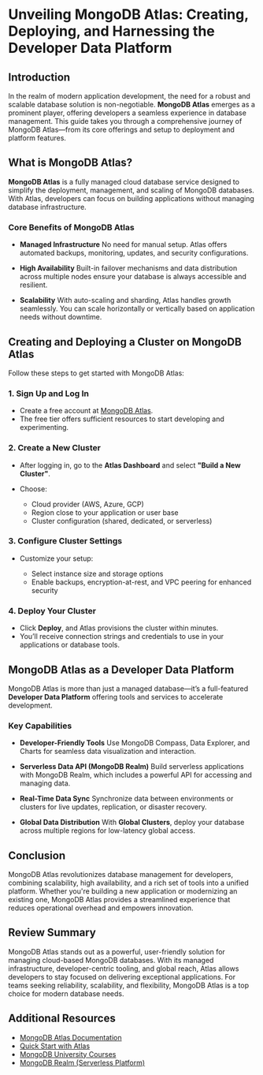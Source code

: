 # Unveiling MongoDB Atlas: Creating, Deploying, and Harnessing the Developer Data Platform

## Introduction

In the realm of modern application development, the need for a robust and scalable database solution is non-negotiable. **MongoDB Atlas** emerges as a prominent player, offering developers a seamless experience in database management. This guide takes you through a comprehensive journey of MongoDB Atlas—from its core offerings and setup to deployment and platform features.

## What is MongoDB Atlas?

**MongoDB Atlas** is a fully managed cloud database service designed to simplify the deployment, management, and scaling of MongoDB databases. With Atlas, developers can focus on building applications without managing database infrastructure.

### Core Benefits of MongoDB Atlas

* **Managed Infrastructure**
  No need for manual setup. Atlas offers automated backups, monitoring, updates, and security configurations.

* **High Availability**
  Built-in failover mechanisms and data distribution across multiple nodes ensure your database is always accessible and resilient.

* **Scalability**
  With auto-scaling and sharding, Atlas handles growth seamlessly. You can scale horizontally or vertically based on application needs without downtime.

## Creating and Deploying a Cluster on MongoDB Atlas

Follow these steps to get started with MongoDB Atlas:

### 1. Sign Up and Log In

* Create a free account at [MongoDB Atlas](https://www.mongodb.com/cloud/atlas).
* The free tier offers sufficient resources to start developing and experimenting.

### 2. Create a New Cluster

* After logging in, go to the **Atlas Dashboard** and select **"Build a New Cluster"**.
* Choose:

  * Cloud provider (AWS, Azure, GCP)
  * Region close to your application or user base
  * Cluster configuration (shared, dedicated, or serverless)

### 3. Configure Cluster Settings

* Customize your setup:

  * Select instance size and storage options
  * Enable backups, encryption-at-rest, and VPC peering for enhanced security

### 4. Deploy Your Cluster

* Click **Deploy**, and Atlas provisions the cluster within minutes.
* You’ll receive connection strings and credentials to use in your applications or database tools.

## MongoDB Atlas as a Developer Data Platform

MongoDB Atlas is more than just a managed database—it’s a full-featured **Developer Data Platform** offering tools and services to accelerate development.

### Key Capabilities

* **Developer-Friendly Tools**
  Use MongoDB Compass, Data Explorer, and Charts for seamless data visualization and interaction.

* **Serverless Data API (MongoDB Realm)**
  Build serverless applications with MongoDB Realm, which includes a powerful API for accessing and managing data.

* **Real-Time Data Sync**
  Synchronize data between environments or clusters for live updates, replication, or disaster recovery.

* **Global Data Distribution**
  With **Global Clusters**, deploy your database across multiple regions for low-latency global access.

## Conclusion

MongoDB Atlas revolutionizes database management for developers, combining scalability, high availability, and a rich set of tools into a unified platform. Whether you're building a new application or modernizing an existing one, MongoDB Atlas provides a streamlined experience that reduces operational overhead and empowers innovation.

## Review Summary

MongoDB Atlas stands out as a powerful, user-friendly solution for managing cloud-based MongoDB databases. With its managed infrastructure, developer-centric tooling, and global reach, Atlas allows developers to stay focused on delivering exceptional applications. For teams seeking reliability, scalability, and flexibility, MongoDB Atlas is a top choice for modern database needs.

## Additional Resources

* [MongoDB Atlas Documentation](https://www.mongodb.com/docs/atlas/)
* [Quick Start with Atlas](https://www.mongodb.com/docs/atlas/getting-started/)
* [MongoDB University Courses](https://learn.mongodb.com/)
* [MongoDB Realm (Serverless Platform)](https://www.mongodb.com/realm)
